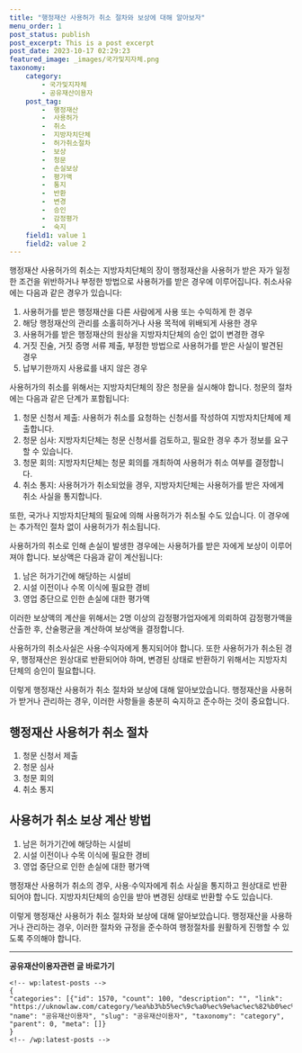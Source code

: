 ```yaml
---
title: "행정재산 사용허가 취소 절차와 보상에 대해 알아보자"
menu_order: 1
post_status: publish
post_excerpt: This is a post excerpt
post_date: 2023-10-17 02:29:23
featured_image: _images/국가및지자체.png
taxonomy:
    category:
        - 국가및지자체
        - 공유재산이용자
    post_tag:
        -  행정재산
        -  사용허가
        -  취소
        -  지방자치단체
        -  허가취소절차
        -  보상
        -  청문
        -  손실보상
        -  평가액
        -  통지
        -  반환
        -  변경
        -  승인
        -  감정평가
        -  숙지
    field1: value 1
    field2: value 2
---
```



행정재산 사용허가의 취소는 지방자치단체의 장이 행정재산을 사용허가 받은 자가 일정한 조건을 위반하거나 부정한 방법으로 사용허가를 받은 경우에 이루어집니다. 취소사유에는 다음과 같은 경우가 있습니다:

1. 사용허가를 받은 행정재산을 다른 사람에게 사용 또는 수익하게 한 경우
2. 해당 행정재산의 관리를 소홀히하거나 사용 목적에 위배되게 사용한 경우
3. 사용허가를 받은 행정재산의 원상을 지방자치단체의 승인 없이 변경한 경우
4. 거짓 진술, 거짓 증명 서류 제출, 부정한 방법으로 사용허가를 받은 사실이 발견된 경우
5. 납부기한까지 사용료를 내지 않은 경우

사용허가의 취소를 위해서는 지방자치단체의 장은 청문을 실시해야 합니다. 청문의 절차에는 다음과 같은 단계가 포함됩니다:

1. 청문 신청서 제출: 사용허가 취소를 요청하는 신청서를 작성하여 지방자치단체에 제출합니다.
2. 청문 심사: 지방자치단체는 청문 신청서를 검토하고, 필요한 경우 추가 정보를 요구할 수 있습니다.
3. 청문 회의: 지방자치단체는 청문 회의를 개최하여 사용허가 취소 여부를 결정합니다.
4. 취소 통지: 사용허가가 취소되었을 경우, 지방자치단체는 사용허가를 받은 자에게 취소 사실을 통지합니다.

또한, 국가나 지방자치단체의 필요에 의해 사용허가가 취소될 수도 있습니다. 이 경우에는 추가적인 절차 없이 사용허가가 취소됩니다.

사용허가의 취소로 인해 손실이 발생한 경우에는 사용허가를 받은 자에게 보상이 이루어져야 합니다. 보상액은 다음과 같이 계산됩니다:

1. 남은 허가기간에 해당하는 시설비
2. 시설 이전이나 수목 이식에 필요한 경비
3. 영업 중단으로 인한 손실에 대한 평가액

이러한 보상액의 계산을 위해서는 2명 이상의 감정평가업자에게 의뢰하여 감정평가액을 산출한 후, 산술평균을 계산하여 보상액을 결정합니다.

사용허가의 취소사실은 사용·수익자에게 통지되어야 합니다. 또한 사용허가가 취소된 경우, 행정재산은 원상대로 반환되어야 하며, 변경된 상태로 반환하기 위해서는 지방자치단체의 승인이 필요합니다.

이렇게 행정재산 사용허가 취소 절차와 보상에 대해 알아보았습니다. 행정재산을 사용허가 받거나 관리하는 경우, 이러한 사항들을 충분히 숙지하고 준수하는 것이 중요합니다.

## 행정재산 사용허가 취소 절차
1. 청문 신청서 제출
2. 청문 심사
3. 청문 회의
4. 취소 통지

## 사용허가 취소 보상 계산 방법
1. 남은 허가기간에 해당하는 시설비
2. 시설 이전이나 수목 이식에 필요한 경비
3. 영업 중단으로 인한 손실에 대한 평가액

행정재산 사용허가 취소의 경우, 사용·수익자에게 취소 사실을 통지하고 원상대로 반환되어야 합니다. 지방자치단체의 승인을 받아 변경된 상태로 반환할 수도 있습니다.

이렇게 행정재산 사용허가 취소 절차와 보상에 대해 알아보았습니다. 행정재산을 사용하거나 관리하는 경우, 이러한 절차와 규정을 준수하여 행정절차를 원활하게 진행할 수 있도록 주의해야 합니다.

<!-- wp:separator -->
<hr class="wp-block-separator has-alpha-channel-opacity"/>
<!-- /wp:separator -->
<!-- wp:group {"backgroundColor":"base","layout":{"type":"constrained"}} -->
<div class="wp-block-group has-base-background-color has-background">
<!-- wp:paragraph {"align":"center","fontSize":"large"} -->
<p class="has-text-align-center has-large-font-size"><strong>공유재산이용자관련 글 바로가기</strong></p>
<!-- /wp:paragraph -->

    <!-- wp:latest-posts -->
    {
    "categories": [{"id": 1570, "count": 100, "description": "", "link": "https://uknowlaw.com/category/%ea%b3%b5%ec%9c%a0%ec%9e%ac%ec%82%b0%ec%9d%b4%ec%9a%a9%ec%9e%90/", "name": "공유재산이용자", "slug": "공유재산이용자", "taxonomy": "category", "parent": 0, "meta": []}
    }
    <!-- /wp:latest-posts -->
    
</div>
<!-- /wp:group -->
    
